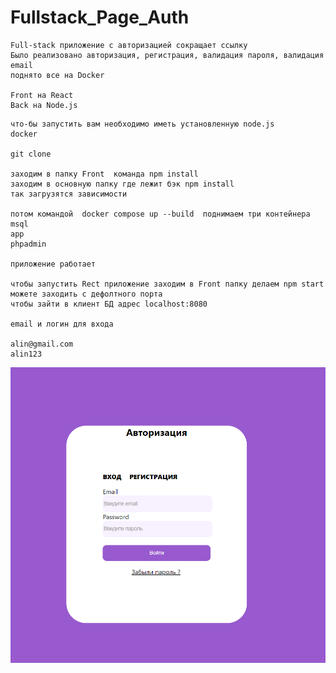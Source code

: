 # Fullstack_Page_Auth
```
Full-stack приложение с авторизацией сокращает ссылку 
Было реализовано авторизация, регистрация, валидация пароля, валидация email
поднято все на Docker

Front на React
Back на Node.js

```

```
что-бы запустить вам необходимо иметь установленную node.js
docker

git clone

заходим в папку Front  команда npm install
заходим в основную папку где лежит бэк npm install
так загрузятся зависимости

потом командой  docker compose up --build  поднимаем три контейнера 
msql
app 
phpadmin

приложение работает 

чтобы запустить Rect приложение заходим в Front папку делаем npm start можете заходить с дефолтного порта
чтобы зайти в клиент БД адрес localhost:8080

email и логин для входа

alin@gmail.com
alin123
```
![Страница регистрации](https://github.com/amirhraj/Fullstack_Page_Auth/blob/main/Auth.PNG)
